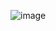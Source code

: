 ![image](https://github.com/bilalpirzada/SurveyForm/assets/62239033/9f949993-5d36-4b5a-b03d-d2c62cc85a2d)
